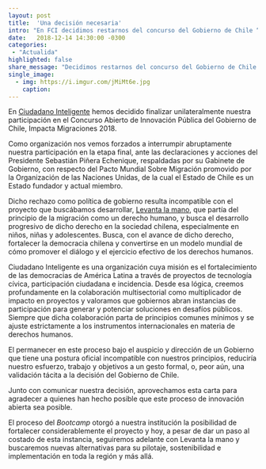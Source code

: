 ```yaml
---
layout: post
title:  'Una decisión necesaria'
intro: "En FCI decidimos restarnos del concurso del Gobierno de Chile “Impacta Migraciones 2018”. Acá el porqué."
date:   2018-12-14 14:30:00 -0300
categories:
 - "Actualida"
highlighted: false
share_message: "Decidimos restarnos del concurso del Gobierno de Chile “Impacta Migraciones 2018”. Desde @ciudadanoi el porqué"
single_image:
  - img: https://i.imgur.com/jMiMt6e.jpg
    caption: 
---
```


En [Ciudadano Inteligente](https://ciudadanointeligente.org/) hemos decidido finalizar unilateralmente nuestra participación en el Concurso Abierto de Innovación Pública del Gobierno de Chile, Impacta Migraciones 2018.

Como organización nos vemos forzados a interrumpir abruptamente nuestra participación en la etapa final, ante las declaraciones y acciones del Presidente Sebastián Piñera Echenique, respaldadas por su Gabinete de Gobierno, con respecto del Pacto Mundial Sobre Migración promovido por la Organización de las Naciones Unidas, de la cual el Estado de Chile es un Estado fundador y actual miembro. 

Dicho rechazo como política de gobierno resulta incompatible con el proyecto que buscábamos desarrollar, [Levanta la mano](http://levantalamano.cl/), que partía del principio de la migración como un derecho humano, y busca el desarrollo progresivo de dicho derecho en la sociedad chilena, especialmente en niños, niñas y adolescentes. Busca, con el avance de dicho derecho, fortalecer la democracia chilena y convertirse en un modelo mundial de cómo promover el diálogo y el ejercicio efectivo de los derechos humanos. 

Ciudadano Inteligente es una organización cuya misión es el fortalecimiento de las democracias de América Latina a través de proyectos de tecnología cívica, participación ciudadana e incidencia. Desde esa lógica, creemos profundamente en la colaboración multisectorial como multiplicador de impacto en proyectos y valoramos que gobiernos abran instancias de participación para generar y potenciar soluciones en desafíos públicos. Siempre que dicha colaboración parta de principios comunes mínimos y se ajuste estrictamente a los instrumentos internacionales en materia de derechos humanos. 

El permanecer en este proceso bajo el auspicio y dirección de un Gobierno que tiene una postura oficial incompatible con nuestros principios, reduciría nuestro esfuerzo, trabajo y objetivos a un gesto formal, o, peor aún, una validación tácita a la decisión del Gobierno de Chile. 

Junto con comunicar nuestra decisión, aprovechamos esta carta para agradecer a quienes han hecho posible que este proceso de innovación abierta sea posible.

El proceso del *Bootcamp* otorgó a nuestra institución la posibilidad de fortalecer considerablemente el proyecto y hoy, a pesar de dar un paso al costado de esta instancia, seguiremos adelante con Levanta la mano y buscaremos nuevas alternativas para su pilotaje, sostenibilidad  e implementación en toda la región y más allá.
